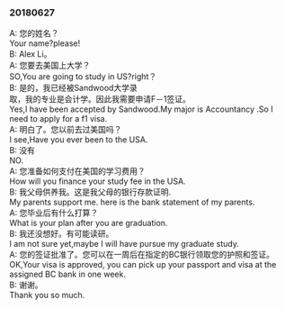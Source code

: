### 20180627

A: 您的姓名？  
Your name?please!  
B: Alex Li。  
A: 您要去美国上大学？  
SO,You are going to study in  US?right？   
B: 是的，我已经被Sandwood大学录   
取，我的专业是会计学。因此我需要申请F－1签证。   
Yes,I have been accepted by Sandwood.My major is Accountancy .So I need to apply for a f1 visa.   
A: 明白了。您以前去过美国吗？   
I see,Have you ever been to the USA.   
B: 没有   
NO.   
A: 您准备如何支付在美国的学习费用？   
How will you finance your study fee in the USA.   
B: 我父母供养我。这是我父母的银行存款证明.   
My parents support me. here is the bank statement of my parents.    
A: 您毕业后有什么打算？    
What is your plan after you are graduation.   
B: 我还没想好。有可能读研。   
I am not sure yet,maybe I will have pursue my graduate study.   
A: 您的签证批准了。您可以在一周后在指定的BC银行领取您的护照和签证。   
OK,Your visa is approved, you can pick up your passport and visa at the assigned BC bank in one week.   
B: 谢谢。   
Thank you so much.   